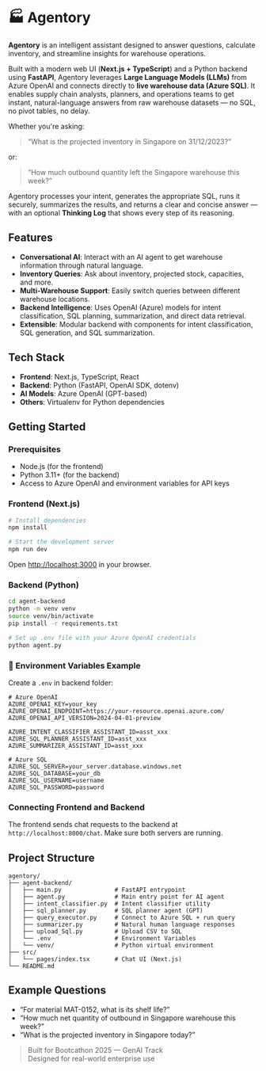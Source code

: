 # 🏭 Agentory

**Agentory** is an intelligent assistant designed to answer questions, calculate inventory, and streamline insights for warehouse operations.

Built with a modern web UI (**Next.js + TypeScript**) and a Python backend using **FastAPI**, Agentory leverages **Large Language Models (LLMs)** from Azure OpenAI and connects directly to **live warehouse data (Azure SQL)**. It enables supply chain analysts, planners, and operations teams to get instant, natural-language answers from raw warehouse datasets — no SQL, no pivot tables, no delay.

Whether you're asking:

> “What is the projected inventory in Singapore on 31/12/2023?”

or:

> “How much outbound quantity left the Singapore warehouse this week?”

Agentory processes your intent, generates the appropriate SQL, runs it securely, summarizes the results, and returns a clear and concise answer — with an optional **Thinking Log** that shows every step of its reasoning.

## Features

- **Conversational AI**: Interact with an AI agent to get warehouse information through natural language.
- **Inventory Queries**: Ask about inventory, projected stock, capacities, and more.
- **Multi-Warehouse Support**: Easily switch queries between different warehouse locations.
- **Backend Intelligence**: Uses OpenAI (Azure) models for intent classification, SQL planning, summarization, and direct data retrieval.
- **Extensible**: Modular backend with components for intent classification, SQL generation, and SQL summarization.

## Tech Stack

- **Frontend**: Next.js, TypeScript, React
- **Backend**: Python (FastAPI, OpenAI SDK, dotenv)
- **AI Models**: Azure OpenAI (GPT-based)
- **Others**: Virtualenv for Python dependencies

## Getting Started

### Prerequisites

- Node.js (for the frontend)
- Python 3.11+ (for the backend)
- Access to Azure OpenAI and environment variables for API keys

### Frontend (Next.js)

```bash
# Install dependencies
npm install

# Start the development server
npm run dev
```
Open [http://localhost:3000](http://localhost:3000) in your browser.

### Backend (Python)

```bash
cd agent-backend
python -m venv venv
source venv/bin/activate
pip install -r requirements.txt

# Set up .env file with your Azure OpenAI credentials
python agent.py
```
### 📁 Environment Variables Example

Create a `.env` in backend folder:

```env
# Azure OpenAI
AZURE_OPENAI_KEY=your_key
AZURE_OPENAI_ENDPOINT=https://your-resource.openai.azure.com/
AZURE_OPENAI_API_VERSION=2024-04-01-preview

AZURE_INTENT_CLASSIFIER_ASSISTANT_ID=asst_xxx
AZURE_SQL_PLANNER_ASSISTANT_ID=asst_xxx
AZURE_SUMMARIZER_ASSISTANT_ID=asst_xxx

# Azure SQL
AZURE_SQL_SERVER=your_server.database.windows.net
AZURE_SQL_DATABASE=your_db
AZURE_SQL_USERNAME=username
AZURE_SQL_PASSWORD=password

```

### Connecting Frontend and Backend

The frontend sends chat requests to the backend at `http://localhost:8000/chat`. Make sure both servers are running.

## Project Structure

```
agentory/
├── agent-backend/
│   ├── main.py               # FastAPI entrypoint
│   ├── agent.py              # Main entry point for AI agent
│   ├── intent_classifier.py  # Intent classifier utility
│   ├── sql_planner.py        # SQL planner agent (GPT)
│   ├── query_executor.py     # Connect to Azure SQL + run query
│   ├── summarizer.py         # Natural human language responses
│   ├── upload_Sql.py         # Upload CSV to SQL
│   └── .env                  # Environment Variables
│   └── venv/                 # Python virtual environment
├── src/
│   └── pages/index.tsx       # Chat UI (Next.js)
└── README.md

```

## Example Questions

- “For material MAT-0152, what is its shelf life?”
- “How much net quantity of outbound in Singapore warehouse this week?”
- “What is the projected inventory in Singapore today?”

>  Built for Bootcathon 2025 — GenAI Track  
>  Designed for real-world enterprise use
